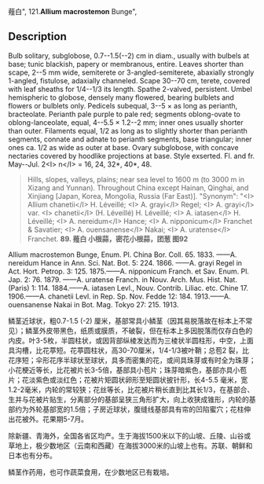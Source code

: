 薤白",
121.**Allium macrostemon** Bunge",

## Description
Bulb solitary, subglobose, 0.7--1.5(--2) cm in diam., usually with bulbels at base; tunic blackish, papery or membranous, entire. Leaves shorter than scape, 2--5 mm wide, semiterete or 3-angled-semiterete, abaxially strongly 1-angled, fistulose, adaxially channeled. Scape 30--70 cm, terete, covered with leaf sheaths for 1/4--1/3 its length. Spathe 2-valved, persistent. Umbel hemispheric to globose, densely many flowered, bearing bulblets and flowers or bulblets only. Pedicels subequal, 3--5 × as long as perianth, bracteolate. Perianth pale purple to pale red; segments oblong-ovate to oblong-lanceolate, equal, 4--5.5 × 1.2--2 mm; inner ones usually shorter than outer. Filaments equal, 1/2 as long as to slightly shorter than perianth segments, connate and adnate to perianth segments, base triangular; inner ones ca. 1/2 as wide as outer at base. Ovary subglobose, with concave nectaries covered by hoodlike projections at base. Style exserted. Fl. and fr. May--Jul. 2&lt;I&gt; n&lt;/I&gt; = 16, 24, 32*, 40*, 48.

> Hills, slopes, valleys, plains; near sea level to 1600 m (to 3000 m in Xizang and Yunnan). Throughout China except Hainan, Qinghai, and Xinjiang [Japan, Korea, Mongolia, Russia (Far East)].
  "Synonym": "&lt;I&gt; Allium chanetii&lt;/I&gt; H. Léveillé; &lt;I&gt; A. grayi&lt;/I&gt; Regel; &lt;I&gt; A. grayi&lt;/I&gt; var. &lt;I&gt; chanetii&lt;/I&gt; (H. Léveillé) H. Léveillé; &lt;I&gt; A. iatasen&lt;/I&gt; H. Léveillé; &lt;I&gt; A. nereidum&lt;/I&gt; Hance; &lt;I&gt; A. nipponicum&lt;/I&gt; Franchet &amp; Savatier; &lt;I&gt; A. ouensanense&lt;/I&gt; Nakai; &lt;I&gt; A. uratense&lt;/I&gt; Franchet.
**89. 薤白 小根蒜，密花小根蒜，团葱 图92**

Allium macrostemon Bunge, Enum. Pl. China Bor. Coll. 65. 1833. ——A. nereidum Hance in Ann. Sci. Nat. Bot. 5: 224. 1866. ——A. grayi Regel in Act. Hort. Petrop. 3: 125. 1875.——A. nipponicum Franch. et Sav. Enum. Pl. Jap. 2: 76. 1879. ——A. uratense Franch. in Nouv. Arch. Mus. Hist. Nat. (Paris) 1: 114. 1884.——A. iatasen Levl., Nouv. Contrib. Liliac. etc. Chine 17. 1906.——A. chanetii Levl. in Rep. Sp. Nov. Fedde 12: 184. 1913.——A. ouensanense Nakai in Bot. Mag. Tokyo 27: 215. 1913.

鳞茎近球状，粗0.7-1.5 (-2) 厘米，基部常具小鳞茎（因其易脱落故在标本上不常见）；鳞茎外皮带黑色，纸质或膜质，不破裂，但在标本上多因脱落而仅存白色的内皮。叶3-5枚，半圆柱状，或因背部纵棱发达而为三棱状半圆柱形，中空，上面具沟槽，比花葶短。花葶圆柱状，高30-70厘米，1/4-1/3被叶鞘；总苞2 裂，比花序短；伞形花序半球状至球状，具多而密集的花，或间具珠芽或有时全为珠芽；小花梗近等长，比花被片长3-5倍，基部具小苞片；珠芽暗紫色，基部亦具小苞片；花淡紫色或淡红色；花被片矩圆状卵形至矩圆状披针形，长4-5.5 毫米，宽1.2-2毫米，内轮的常较狭；花丝等长，比花被片稍长直到比其长1/3，在基部合、生并与花被片贴生，分离部分的基部呈狭三角形扩大，向上收狭成锥形，内轮的基部约为外轮基部宽的1.5倍；子房近球状，腹缝线基部具有帘的凹陷蜜穴；花柱伸出花被外。花果期5-7月。

除新疆、青海外，全国各省区均产。生于海拔1500米以下的山坡、丘陵、山谷或草地上，极少数地区（云南和西藏）在海拔3000米的山坡上也有。苏联、朝鲜和日本也有分布。

鳞茎作药用，也可作蔬菜食用，在少数地区已有栽培。
